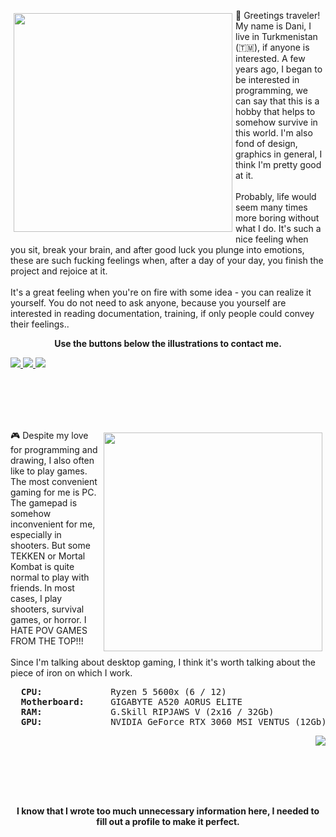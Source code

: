 <p>
  <img src="https://i.imgur.com/nJDXhvu.png" width="350" align="left" vspace="5" hspace="5">
  👋 Greetings traveler! My name is Dani, I live in Turkmenistan (🇹🇲), if anyone is interested. A few years ago, I began to be interested in programming, we can say that this is a hobby that helps to somehow survive in this world. I'm also fond of design, graphics in general, I think I'm pretty good at it. <br><br>
  Probably, life would seem many times more boring without what I do. It's such a nice feeling when you sit, break your brain, and after good luck you plunge into emotions, these are such fucking feelings when, after a day of your day, you finish the project and rejoice at it. <br><br>
  It's a great feeling when you're on fire with some idea - you can realize it yourself. You do not need to ask anyone, because you yourself are interested in reading documentation, training, if only people could convey their feelings..
  <p align="center">
  <b>Use the buttons below the illustrations to contact me.</b>
  </p>
</p> 
<div id="badges">
  <a href="https://t.me/iredoff">
    <img src="https://img.shields.io/badge/Telegram-white?style=for-the-badge&logo=telegram&logoColor=black"/>
  </a>
  <a href="mailto:danilka1dev@gmail.com">
    <img src="https://img.shields.io/badge/Gmail-white?style=for-the-badge&logo=gmail&logoColor=black"/>
  </a>
  <a href="https://instagram.com/iredoff">
    <img src="https://img.shields.io/badge/Instagram-white?style=for-the-badge&logo=instagram&logoColor=black"/>
  </a>
</div>


<br><br><br><br>


<p>
  <img src="https://i.imgur.com/huQAtcc.png" width="350" align="right" vspace="5" hspace="5">
  🎮 Despite my love for programming and drawing, I also often like to play games. The most convenient gaming for me is PC. The gamepad is somehow inconvenient for me, especially in shooters. But some TEKKEN or Mortal Kombat is quite normal to play with friends. In most cases, I play shooters, survival games, or horror. I HATE POV GAMES FROM THE TOP!!! <br><br>
  Since I'm talking about desktop gaming, I think it's worth talking about the piece of iron on which I work. <br>
  <pre>
  <b>CPU:</b>             Ryzen 5 5600x (6 / 12)
  <b>Motherboard:</b>     GIGABYTE A520 AORUS ELITE
  <b>RAM:</b>             G.Skill RIPJAWS V (2x16 / 32Gb)
  <b>GPU:</b>             NVIDIA GeForce RTX 3060 MSI VENTUS (12Gb)</pre>
</p> 

<div id="badges" align="right">
  <a href="https://steamcommunity.com/id/nyansterowo">
    <img src="https://img.shields.io/badge/Steam-white?style=for-the-badge&logo=steam&logoColor=black"/>
  </a>
</div>

<br><br><br><br>

<p align="center"><b>I know that I wrote too much unnecessary information here, I needed to fill out a profile to make it perfect.</b></p>
